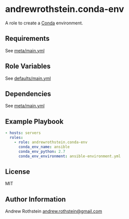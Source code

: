 andrewrothstein.conda-env
=========

A role to create a [Conda](http://conda.pydata.org/docs/index.html) environment.

Requirements
------------

See [meta/main.yml](meta/main.yml)

Role Variables
--------------

See [defaults/main.yml](defaults/main.yml)

Dependencies
------------

See [meta/main.yml](meta/main.yml)

Example Playbook
----------------

```yml
- hosts: servers
  roles:
    - role: andrewrothstein.conda-env
	  conda_env_name: ansible
	  conda_env_python: 2.7
	  conda_env_environment: ansible-environment.yml
```

License
-------

MIT

Author Information
------------------

Andrew Rothstein <andrew.rothstein@gmail.com>
